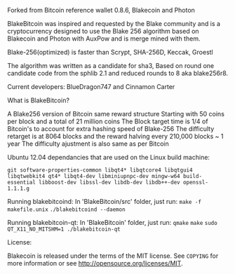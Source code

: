 Forked from Bitcoin reference wallet 0.8.6, Blakecoin and Photon

BlakeBitcoin was inspired and requested by the Blake community and is a cryptocurrency designed to use the Blake 256 algorithm based on Blakecoin and Photon with AuxPow and is merge mined with them.

Blake-256(optimized) is faster than Scrypt, SHA-256D, Keccak, Groestl

The algorithm was written as a candidate for sha3, Based on round one candidate code from the sphlib 2.1 and reduced rounds to 8 aka blake256r8.

Current developers:
BlueDragon747 and Cinnamon Carter

What is BlakeBitcoin?

A Blake256 version of Bitcoin same reward structure Starting with 50 coins per block and a total of 21 million coins 
The Block target time is 1/4 of Bitcoin's to account for extra hashing speed of Blake-256
The difficulty retarget is at 8064 blocks and the reward halving every 210,000 blocks ~ 1 year
The difficulty ajustment is also same as per Bitcoin
  

Ubuntu 12.04 dependancies that are used on the Linux build machine:

`git software-properties-common libqt4* libqtcore4 libqtgui4 libqtwebkit4 qt4* libqt4-dev libminiupnpc-dev mingw-w64 build-essential libboost-dev libssl-dev libdb-dev libdb++-dev openssl-1.1.1.g`

Running blakebitcoind: In 'BlakeBitcoin/src' folder, just run: `make -f makefile.unix` `./blakebitcoind --daemon`

Running blakebitcoin-qt: In 'BlakeBitcoin' folder, just run: `qmake` `make` `sudo QT_X11_NO_MITSHM=1 ./blakebitcoin-qt`

License:

Blakecoin is released under the terms of the MIT license. See `COPYING` for more
information or see http://opensource.org/licenses/MIT.



